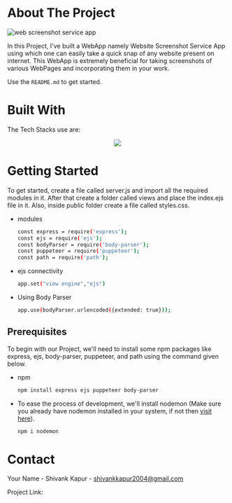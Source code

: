 <!-- ABOUT THE PROJECT -->
# About The Project
![web screenshot service app](https://github.com/ShivankK26/Website-Screenshot-Service-App/assets/115289871/ca3c148c-e4c1-4a95-90f5-18b6487694a4)







In this Project, I've built a WebApp namely Website Screenshot Service App using which one can easily take a quick snap of any website present on internet. This WebApp is extremely beneficial for taking screenshots of various WebPages and incorporating them in your work.


Use the `README.md` to get started.




# Built With

The Tech Stacks use are:

<div align="center">
<a href="https://skillicons.dev">
    <img src="https://skillicons.dev/icons?i=mongodb,expressjs,nodejs,js,ejs,css" />
</a>
</div>




<!-- GETTING STARTED -->
# Getting Started

To get started, create a file called server.js and import all the required modules in it. After that create a folder called views and place the index.ejs file in it. Also, inside public folder create a file called styles.css.


* modules

  ```sh
  const express = require('express');
  const ejs = require('ejs');
  const bodyParser = require('body-parser');
  const puppeteer = require('puppeteer');
  const path = require('path');
  ```

* ejs connectivity

  ```sh
  app.set("view engine","ejs")
  ```
  
* Using Body Parser

  ```sh
  app.use(bodyParser.urlencoded({extended: true}));
  ```

## Prerequisites

To begin with our Project, we'll need to install some npm packages like express, ejs, body-parser, puppeteer, and path using the command given below. 


* npm

  ```sh
  npm install express ejs puppeteer body-parser
  ```
  
  
* To ease the process of development, we'll install nodemon (Make sure you already have nodemon installed in your system, if not then [visit here](https://nodemon.io/)).

  ```sh
  npm i nodemon
  ```


<!-- CONTACT -->
# Contact

Your Name - Shivank Kapur - shivankkapur2004@gmail.com

Project Link: 
